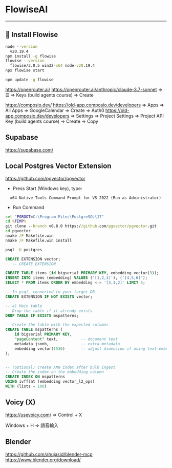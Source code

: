 # FlowiseAI

---

## 🧾 Install Flowise

```cmd
node --version
  v20.19.4
npm install -g flowise
flowise --version
  flowise/3.0.5 win32-x64 node-v20.19.4
npx flowise start

npm update -g flowise
```

<https://openrouter.ai/>
<https://openrouter.ai/anthropic/claude-3.7-sonnet> => ☰ => Keys (build agents course) => Create

<https://composio.dev/>
<https://old-app.composio.dev/developers> => Apps => All Apps => GoogleCalendar => Create => Auth0
<https://old-app.composio.dev/developers> => Settings => Project Settings => Project API Key (build agents course) => Create => Copy

## Supabase

<https://supabase.com/>

## Local Postgres Vector Extension

<https://github.com/pgvector/pgvector>

- Press Start (Windows key), type:

```type
  x64 Native Tools Command Prompt for VS 2022 (Run as Administrator)
```

- Run Command

```cmd
set "PGROOT=C:\Program Files\PostgreSQL\17"
cd %TEMP%
git clone --branch v0.8.0 https://github.com/pgvector/pgvector.git
cd pgvector
nmake /F Makefile.win
nmake /F Makefile.win install

```

```cmd
psql -U postgres
```

```sql test vector
CREATE EXTENSION vector;
   -- CREATE EXTENSION

CREATE TABLE items (id bigserial PRIMARY KEY, embedding vector(3));
INSERT INTO items (embedding) VALUES ('[1,2,3]'), ('[4,5,6]');
SELECT * FROM items ORDER BY embedding <-> '[3,1,2]' LIMIT 5;

```

```sql for mspatterns vector
-- In psql, connected to your target DB
CREATE EXTENSION IF NOT EXISTS vector;

-- a) Main table
-- Drop the table if it already exists
DROP TABLE IF EXISTS mspatterns;

-- Create the table with the expected columns
CREATE TABLE mspatterns (
    id bigserial PRIMARY KEY,
    "pageContent" text,          -- document text
    metadata jsonb,              -- extra metadata
    embedding vector(1536)       -- adjust dimension if using text-embedding-3-large (3072)
);


-- (optional) create ANN index after bulk ingest
-- Create the index on the embedding column
CREATE INDEX ON mspatterns
USING ivfflat (embedding vector_l2_ops)
WITH (lists = 100)
```

## Voicy (X)

<https://usevoicy.com/> => Control + X

Windows + H => 語音輸入

## Blender

<https://github.com/ahujasid/blender-mcp>
<https://www.blender.org/download/>
